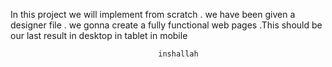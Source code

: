 In this project we will implement from scratch
  . we have been given a designer file 
  . we gonna create a fully functional web pages
.This should be our last result 
   in desktop 
   in tablet
   in mobile
                                     
                                     inshallah